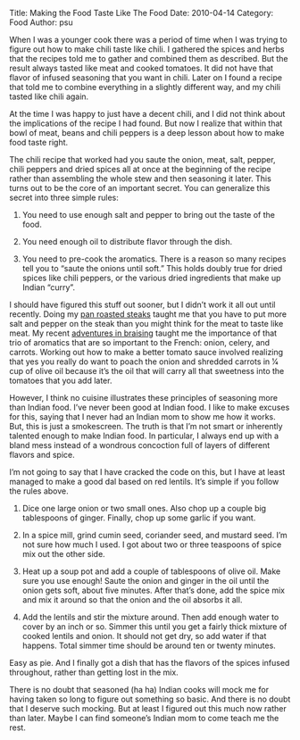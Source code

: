Title: Making the Food Taste Like The Food
Date: 2010-04-14
Category: Food
Author: psu

When I was a younger cook there was a period of time when I was trying to figure out how to make chili taste like chili. I gathered the spices and herbs that the recipes told me to gather and combined them as described. But the result always tasted like meat and cooked tomatoes. It did not have that flavor of infused seasoning that you want in chili. Later on I found a recipe that told me to combine everything in a slightly different way, and my chili tasted like chili again.

At the time I was happy to just have a decent chili, and I did not think about the implications of the recipe I had found. But now I realize that within that bowl of meat, beans and chili peppers is a deep lesson about how to make food taste right.

The chili recipe that worked had you saute the onion, meat, salt, pepper, chili peppers and dried spices all at once at the beginning of the recipe rather than assembling the whole stew and then seasoning it later. This turns out to be the core of an important secret. You can generalize this secret into three simple rules:

1. You need to use enough salt and pepper to bring out the taste of the food.

2. You need enough oil to distribute flavor through the dish.

3. You need to pre-cook the aromatics. There is a reason so many recipes tell you to “saute the onions until soft.” This holds doubly true for dried spices like chili peppers, or the various dried ingredients that make up Indian “curry”.

I should have figured this stuff out sooner, but I didn’t work it all out until recently. Doing my <a href="http://mutable-states.com/pan-and-oven.html">pan roasted steaks</a> taught me that you have to put more salt and pepper on the steak than you might think for the meat to taste like meat. My recent <a href="http://mutable-states.com/in-praise-of-braise.html">adventures in braising</a> taught me the importance of that trio of aromatics that are so important to the French: onion, celery, and carrots. Working out how to make a better tomato sauce involved realizing that yes you really do want to poach the onion and shredded carrots in 1⁄4 cup of olive oil because it’s the oil that will carry all that sweetness into the tomatoes that you add later.

However, I think no cuisine illustrates these principles of seasoning more than Indian food. I’ve never been good at Indian food. I like to make excuses for this, saying that I never had an Indian mom to show me how it works. But, this is just a smokescreen. The truth is that I’m not smart or inherently talented enough to make Indian food. In particular, I always end up with a bland mess instead of a wondrous concoction full of layers of different flavors and spice.

I’m not going to say that I have cracked the code on this, but I have at least managed to make a good dal based on red lentils. It’s simple if you follow the rules above.

1. Dice one large onion or two small ones. Also chop up a couple big tablespoons of ginger. Finally, chop up some garlic if you want.

2. In a spice mill, grind cumin seed, coriander seed, and mustard seed. I’m not sure how much I used. I got about two or three teaspoons of spice mix out the other side.

3. Heat up a soup pot and add a couple of tablespoons of olive oil. Make sure you use enough! Saute the onion and ginger in the oil until the onion gets soft, about five minutes. After that’s done, add the spice mix and mix it around so that the onion and the oil absorbs it all.

4. Add the lentils and stir the mixture around. Then add enough water to cover by an inch or so. Simmer this until you get a fairly thick mixture of cooked lentils and onion. It should not get dry, so add water if that happens. Total simmer time should be around ten or twenty minutes.

Easy as pie. And I finally got a dish that has the flavors of the spices infused throughout, rather than getting lost in the mix.

There is no doubt that seasoned (ha ha) Indian cooks will mock me for having taken so long to figure out something so basic. And there is no doubt that I deserve such mocking. But at least I figured out this much now rather than later. Maybe I can find someone’s Indian mom to come teach me the rest.